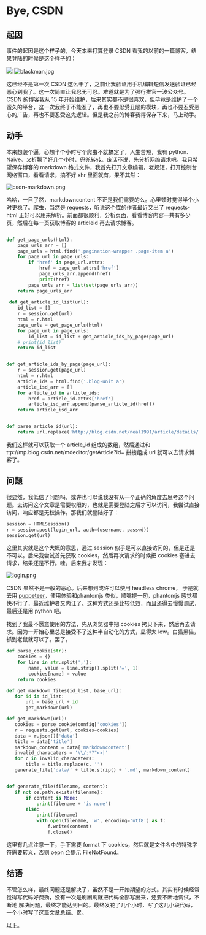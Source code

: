 # Bye, CSDN

## 起因

事件的起因是这个样子的，今天本来打算登录 CSDN 看我的以前的一篇博客，结果登陆的时候是这个样子的：

![](http://ozfo4jjxb.bkt.clouddn.com/CSDN.png)
![blackman.jpg](http://ozfo4jjxb.bkt.clouddn.com/blackman.jpg)

这已经不是第一次 CSDN 这么干了，之前让我验证用手机编辑短信发送验证已经恶心到我了。这一次简直让我忍无可忍。难道就是为了强行推官一波公众号。CSDN 的博客我从 15 年开始维护，后来其实都不是很喜欢，但毕竟是维护了一个蛮久的平台，这一次我终于不能忍了，再也不要忍受丑陋的模块，再也不要忍受恶心的广告，再也不要忍受这鬼逻辑。但是我之前的博客我得保存下来，马上动手。

## 动手

本来想装个逼，心想半个小时写个爬虫不就搞定了，人生苦短，我有 python. Naive。又折腾了好几个小时，兜兜转转。废话不说，先分析网络请求吧。我只希望保存博客的 markdown 格式文件，我首先打开文章编辑，老规矩，打开控制台网络窗口，看看请求，搞不好 xhr 里面就有，果不其然：

![csdn-markdown.png](http://ozfo4jjxb.bkt.clouddn.com/csdn-markdown.png)

哈哈，一目了然，markdowncontent 不正是我们需要的么。心里顿时觉得半个小时更稳了。爬虫，当然是 requests，听说这个库的作者最近又出了 requests-html 正好可以用来解析。前面都很顺利，分析页面，看看博客内容一共有多少页，然后在每一页获取博客的 articleid 再去请求博客。

```python

def get_page_urls(html):
    page_urls_arr = []
    page_urls = html.find('.pagination-wrapper .page-item a')
    for page_url in page_urls:
        if 'href' in page_url.attrs:
            href = page_url.attrs['href']
            page_urls_arr.append(href)
            print(href)
        page_urls_arr = list(set(page_urls_arr))
    return page_urls_arr
    
 def get_article_id_list(url):
    id_list = []
    r = session.get(url)
    html = r.html
    page_urls = get_page_urls(html)
    for page_url in page_urls:
        id_list = id_list + get_article_ids_by_page(page_url)
    # print(id_list)
    return id_list


def get_article_ids_by_page(page_url):
    r = session.get(page_url)
    html = r.html
    article_ids = html.find('.blog-unit a')
    article_isd_arr = []
    for article_id in article_ids:
        href = article_id.attrs['href']
        article_isd_arr.append(parse_article_id(href))
    return article_isd_arr


def parse_article_id(url):
    return url.replace('http://blog.csdn.net/neal1991/article/details/', '')
```

我们这样就可以获取一个 article_id 组成的数组，然后通过和 ttp://mp.blog.csdn.net/mdeditor/getArticle?id= 拼接组成 url 就可以去请求博客了。

## 问题
很显然，我低估了问题吗，或许也可以说我没有从一个正确的角度去思考这个问题。去访问这个文章是需要权限的，也就是需要登陆之后才可以访问，我尝试直接访问，响应都是无权操作。那我们就登陆好了：

```python 
session = HTMLSession()
r = session.post(login_url, auth=(username, passwd))
session.get(url)
```

这里其实就是这个大概的意思，通过 session 似乎是可以直接访问的，但是还是不可以。后来我尝试首先获取 cookies，然后再次请求的时候把 cookies 塞进去请求，结果还是不行。哇。后来我才发现：

![login.png](http://ozfo4jjxb.bkt.clouddn.com/login.png)

CSDN 果然不是一般的恶心。后来想到或许可以使用 headless chrome， 于是就去用 [puppeteer](https://github.com/GoogleChrome/puppeteer)，使用体验和phantomjs 类似，顺嘴提一句，phantomjs 感觉都快不行了，最近维护者又内讧了。这种方式还是比较低效，而且还得去慢慢调试，最后还是用 python 吧。

找到了我最不愿意使用的方法，先从浏览器中把 cookies 拷贝下来，然后再去请求。因为一开始心里总是接受不了这种半自动化的方式，显得太 low。白猫黑猫，抓到老鼠就可以了。罢了。

```python
def parse_cookie(str):
    cookies = {}
    for line in str.split(';'):
        name, value = line.strip().split('=', 1)
        cookies[name] = value
    return cookies
 ```
 
 ```python 
 def get_markdown_files(id_list, base_url):
    for id in id_list:
        url = base_url + id
        get_markdown(url)

def get_markdown(url):
    cookies = parse_cookie(config['cookies'])
    r = requests.get(url, cookies=cookies)
    data = r.json()['data']
    title = data['title']
    markdown_content = data['markdowncontent']
    invalid_characaters = '\\/:*?"<>|'
    for c in invalid_characaters:
        title = title.replace(c, '')
    generate_file('data/' + title.strip() + '.md', markdown_content)


def generate_file(filename, content):
    if not os.path.exists(filename):
        if content is None:
            print(filename + 'is none')
        else:
            print(filename)
            with open(filename, 'w', encoding='utf8') as f:
                f.write(content)
                f.close()
 ```
 
 这里有几点注意一下，手下需要 format 下 cookies，然后就是文件名中的特殊字符需要转义，否则 oepn 会提示 FileNotFound。
 
 ## 结语
 不管怎么样，最终问题还是解决了，虽然不是一开始期望的方式。其实有时候经常觉得写代码好费劲，没有一次是刷刷刷就把代码全部写出来，还要不断地调试，不断地  解决问题，最终才能达到目的。最终发花了几个小时，写了这几小段代码，一个小时写了这篇文章总结。累。
 
 以上。

 




